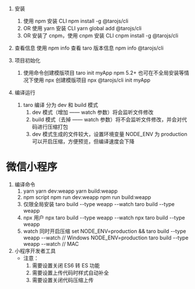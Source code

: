<!--
 * @Descripttion: 
 * @version: 
 * @Author: Evildoer98
 * @Date: 2021-10-22 21:45:48
 * @LastEditors: Evildoer98
 * @LastEditTime: 2021-10-23 20:19:40
-->

1. 安装
    1. 使用 npm 安装 CLI
        npm install -g @tarojs/cli
    2. OR 使用 yarn 安装 CLI
        yarn global add @tarojs/cli
    3. OR 安装了 cnpm，使用 cnpm 安装 CLI
        cnpm install -g @tarojs/cli
2. 查看信息
    使用 npm info 查看 taro 版本信息
        npm info @tarojs/cli

3. 项目初始化
    1. 使用命令创建模版项目
        taro init myApp
        npm 5.2+ 也可在不全局安装等情况下使用 npx 创建模版项目
        npx @tarojs/cli init myApp

4. 编译运行
    1. taro 编译 分为 dev 和 build 模式
        1. dev 模式（增加 —— watch 参数）将会监听文件修改
        2. build 模式（去掉 —— watch 参数）将不会监听文件修改，并会对代码进行压缩打包
        3. dev 模式生成的文件较大，设置环境变量 NODE_ENV 为 production 可以开启压缩，方便预览，但编译速度会下降

# 微信小程序
1. 编译命令
    1. yarn
        yarn dev:weapp
        yarn build:weapp
    2. npm script
        npm run dev:weapp
        npm run build:weapp
    3. 仅限全局安装
        taro build --type weapp --watch
        taro build --type weapp
    4. npx 用户
        npx taro build --type weapp --watch
        npx taro build --type weapp
    5. watch 同时开启压缩
        set NODE_ENV=production && taro build --type weapp --watch  // Windows
        NODE_ENV=production taro build --type weapp --watch  // MAC
2. 小程序开发者工具
    * 注意：
        1. 需要设置关闭 ES6 转 ES 功能
        2. 需要设置上传代码时样式自动补全
        3. 需要设置关闭代码压缩上传
        